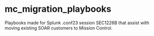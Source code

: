 # mc_migration_playbooks
Playbooks made for Splunk .conf23 session SEC1226B that assist with moving existing SOAR customers to Mission Control.
